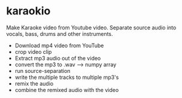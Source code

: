 # karaokio
Make Karaoke video from Youtube video.
Separate source audio into vocals, bass, drums and other instruments.

- Download mp4 video from YouTube
- crop video clip
- Extract mp3 audio out of the video
- convert the mp3 to .wav --> numpy array
- run source-separation
- write the multiple tracks to multiple mp3's
- remix the audio
- combine the remixed audio with the video

